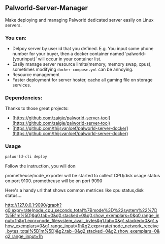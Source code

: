 ## Palworld-Server-Manager

Make deploying and managing Palworld dedicated server easily on Linux servers.

### You can:

- Delpoy server by user id that you defined. E.g. You input some phone number for your buyer, then a docker container named 'palworld-{yourinput}' will occur in your container list.
- Easily manage server resource limits(memory, memory swap, cpus), sometimes modifying `docker-compose.yml` can be annoying.
- Resource management
- Faster deployment for server hoster, cache all gaming file on storage services.

### Dependencies:

Thanks to those great projects:

- [https://github.com/zaigie/palworld-server-tool](https://github.com/zaigie/palworld-server-tool)
- [https://github.com/thijsvanloef/palworld-server-docker](https://github.com/thijsvanloef/palworld-server-docker)

### Usage

```bash
palworld-cli deploy
```

Follow the instruction, you will don

prometheuse/node_exporter will be started to collect CPU/disk usage status on port 9100.
prometheuse will be on port 9090

Here's a handy url that shows common metrices like cpu status,disk status....

http://127.0.0.1:9090/graph?g0.expr=rate(node_cpu_seconds_total%7Bmode%3D%22system%22%7D%5B1m%5D)&g0.tab=0&g0.stacked=0&g0.show_exemplars=0&g0.range_input=1h&g1.expr=node_filesystem_avail_bytes&g1.tab=0&g1.stacked=0&g1.show_exemplars=0&g1.range_input=1h&g2.expr=rate(node_network_receive_bytes_total%5B1m%5D)&g2.tab=0&g2.stacked=0&g2.show_exemplars=0&g2.range_input=1h
